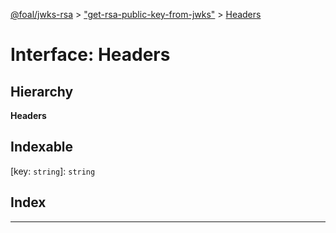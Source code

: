 [@foal/jwks-rsa](../README.md) > ["get-rsa-public-key-from-jwks"](../modules/_get_rsa_public_key_from_jwks_.md) > [Headers](../interfaces/_get_rsa_public_key_from_jwks_.headers.md)

# Interface: Headers

## Hierarchy

**Headers**

## Indexable

\[key: `string`\]:&nbsp;`string`
## Index

---

